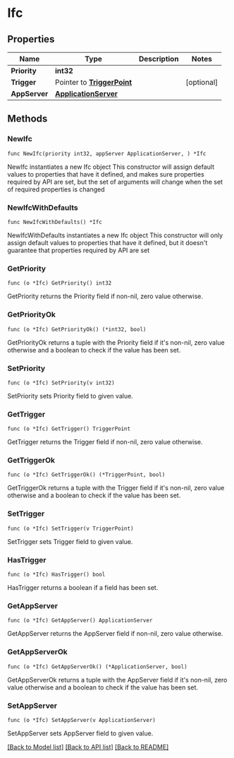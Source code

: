 # Ifc

## Properties

Name | Type | Description | Notes
------------ | ------------- | ------------- | -------------
**Priority** | **int32** |  | 
**Trigger** | Pointer to [**TriggerPoint**](TriggerPoint.md) |  | [optional] 
**AppServer** | [**ApplicationServer**](ApplicationServer.md) |  | 

## Methods

### NewIfc

`func NewIfc(priority int32, appServer ApplicationServer, ) *Ifc`

NewIfc instantiates a new Ifc object
This constructor will assign default values to properties that have it defined,
and makes sure properties required by API are set, but the set of arguments
will change when the set of required properties is changed

### NewIfcWithDefaults

`func NewIfcWithDefaults() *Ifc`

NewIfcWithDefaults instantiates a new Ifc object
This constructor will only assign default values to properties that have it defined,
but it doesn't guarantee that properties required by API are set

### GetPriority

`func (o *Ifc) GetPriority() int32`

GetPriority returns the Priority field if non-nil, zero value otherwise.

### GetPriorityOk

`func (o *Ifc) GetPriorityOk() (*int32, bool)`

GetPriorityOk returns a tuple with the Priority field if it's non-nil, zero value otherwise
and a boolean to check if the value has been set.

### SetPriority

`func (o *Ifc) SetPriority(v int32)`

SetPriority sets Priority field to given value.


### GetTrigger

`func (o *Ifc) GetTrigger() TriggerPoint`

GetTrigger returns the Trigger field if non-nil, zero value otherwise.

### GetTriggerOk

`func (o *Ifc) GetTriggerOk() (*TriggerPoint, bool)`

GetTriggerOk returns a tuple with the Trigger field if it's non-nil, zero value otherwise
and a boolean to check if the value has been set.

### SetTrigger

`func (o *Ifc) SetTrigger(v TriggerPoint)`

SetTrigger sets Trigger field to given value.

### HasTrigger

`func (o *Ifc) HasTrigger() bool`

HasTrigger returns a boolean if a field has been set.

### GetAppServer

`func (o *Ifc) GetAppServer() ApplicationServer`

GetAppServer returns the AppServer field if non-nil, zero value otherwise.

### GetAppServerOk

`func (o *Ifc) GetAppServerOk() (*ApplicationServer, bool)`

GetAppServerOk returns a tuple with the AppServer field if it's non-nil, zero value otherwise
and a boolean to check if the value has been set.

### SetAppServer

`func (o *Ifc) SetAppServer(v ApplicationServer)`

SetAppServer sets AppServer field to given value.



[[Back to Model list]](../README.md#documentation-for-models) [[Back to API list]](../README.md#documentation-for-api-endpoints) [[Back to README]](../README.md)


